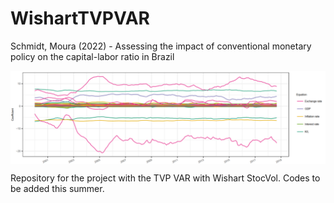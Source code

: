# WishartTVPVAR

Schmidt, Moura (2022) - Assessing the impact of conventional monetary policy on the capital-labor ratio in Brazil

<img src="https://github.com/aishameriane/WishartTVPVAR/blob/main/TVPVAR.png" width="900" align = "top">

Repository for the project with the TVP VAR with Wishart StocVol. Codes to be added this summer.

